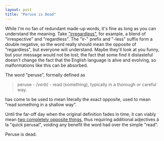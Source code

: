 ```yaml
---
layout: post
title: "Peruse is Dead"
---
```

While I'm no fan of redundant made-up words, it's fine as long as you can understand the meaning.
Take ["irregardless"](http://en.wikipedia.org/wiki/Irregardless), for example, a blend of "irrespective" and "regardless".
The "ir-" prefix and "-less" suffix form a double negative, so the word really should mean the opposite of "regardless", but everyone will understand.
Maybe they'll look at you funny, but your message would not be lost; the fact that some find it distasteful doesn't change the fact that the English language is alive and evolving, so malformations like this can be absorbed.

The word "peruse", formally defined as

> peruse - _(verb)_ - read (something), typically in a thorough or careful way.

has come to be used to mean literally the exact opposite, used to mean "read something in a shallow way".

Until the far-off day when the original definition fades in time, it can viably mean [two completely opposite things](http://www.merriam-webster.com/dictionary/peruse), thus requiring additional adjectives à la "quick perusal", voiding any benefit the word had over the simple "read".

Peruse is dead.
